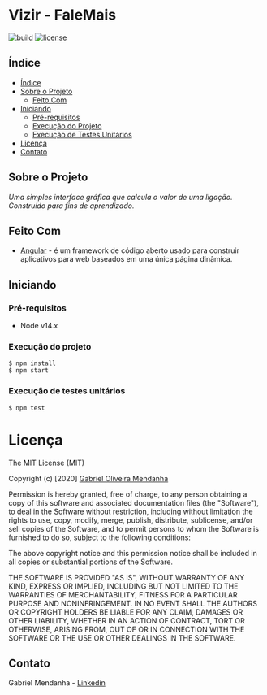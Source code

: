# Vizir - FaleMais

[![build](https://img.shields.io/badge/build-passing-green)](build) [![license](https://img.shields.io/badge/license-MIT-blue)](license)


## Índice

* [Índice](#ndice)
* [Sobre o Projeto](#sobre-o-projeto)
    * [Feito Com](#feito-com)
* [Iniciando](#iniciando)
    * [Pré-requisitos](#pr-requisitos)
    * [Execução do Projeto](#execuo-do-projeto)
    * [Execução de Testes Unitários](#execuo-de-testes-unitrios)
* [Licença](#licena)
* [Contato](#contato)

## Sobre o Projeto

_Uma simples interface gráfica que calcula o valor de uma ligação. Construído para fins de aprendizado._ 

## Feito Com

- [Angular](https://www.angular.io/) - é um framework de código aberto usado para construir aplicativos para web baseados em uma única página dinâmica.

## Iniciando

### Pré-requisitos
   * Node v14.x

### Execução do projeto
    $ npm install
    $ npm start
    
 ### Execução de testes unitários
    $ npm test
    
 # Licença 

The MIT License (MIT)

Copyright (c) [2020] [Gabriel Oliveira Mendanha](https://github.com/gabrielmendanha)

Permission is hereby granted, free of charge, to any person obtaining a copy of
this software and associated documentation files (the "Software"), to deal in
the Software without restriction, including without limitation the rights to
use, copy, modify, merge, publish, distribute, sublicense, and/or sell copies of
the Software, and to permit persons to whom the Software is furnished to do so,
subject to the following conditions:

The above copyright notice and this permission notice shall be included in all
copies or substantial portions of the Software.

THE SOFTWARE IS PROVIDED "AS IS", WITHOUT WARRANTY OF ANY KIND, EXPRESS OR
IMPLIED, INCLUDING BUT NOT LIMITED TO THE WARRANTIES OF MERCHANTABILITY, FITNESS
FOR A PARTICULAR PURPOSE AND NONINFRINGEMENT. IN NO EVENT SHALL THE AUTHORS OR
COPYRIGHT HOLDERS BE LIABLE FOR ANY CLAIM, DAMAGES OR OTHER LIABILITY, WHETHER
IN AN ACTION OF CONTRACT, TORT OR OTHERWISE, ARISING FROM, OUT OF OR IN
CONNECTION WITH THE SOFTWARE OR THE USE OR OTHER DEALINGS IN THE SOFTWARE.

## Contato

Gabriel Mendanha - [Linkedin](https://www.linkedin.com/in/gabriel-oliveira-mendanha-16261a79/)
